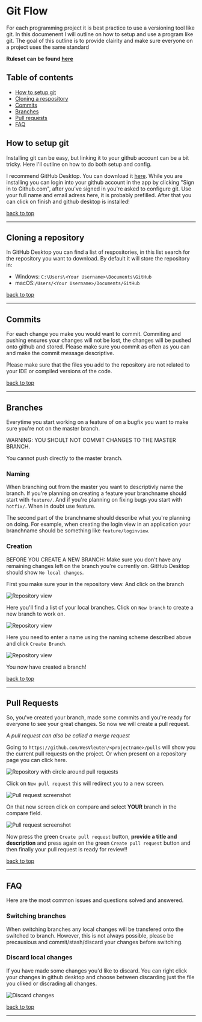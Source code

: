 # Git Flow

For each programming project it is best practice to use a versioning tool like git. In this documenent I will outline on how to setup and use a program like git. The goal of this outline is to provide clairity and make sure everyone on a project uses the same standard

**Ruleset can be found [here](RULESET.md)**

## Table of contents

- [How to setup git](#how-to-setup-git)
- [Cloning a respository](#cloning-a-repository)
- [Commits](#commits)
- [Branches](#branches)
- [Pull requests](#pull-requests)
- [FAQ](#faq)

## How to setup git

Installing git can be easy, but linking it to your github account can be a bit tricky. Here I'll outline on how to do both setup and config.

I recommend GitHub Desktop. You can download it [here](https://desktop.github.com/).
While you are installing you can login into your github account in the app by clicking "Sign in to Github.com", after you've signed in you're asked to configure git. Use your full name and email adress here, it is probably prefilled.
After that you can click on finish and github desktop is installed!

[back to top](#table-of-contents)

---

## Cloning a repository

In GitHub Desktop you can find a list of respositories, in this list search for the repository you want to download. By default it will store the repository in: 

* Windows: `C:\Users\<Your Username>\Documents\GitHub`
* macOS:`/Users/<Your Username>/Documents/GitHub`

[back to top](#table-of-contents)

---

## Commits
For each change you make you would want to commit. Commiting and pushing ensures your changes will not be lost, the changes will be pushed onto github and stored. Please make sure you commit as often as you can and make the commit message descriptive.

Please make sure that the files you add to the repository are not related to your IDE or compiled versions of the code.

[back to top](#table-of-contents)

---

## Branches
Everytime you start working on a feature of on a bugfix you want to make sure you're not on the master branch.

WARNING: YOU SHOULT NOT COMMIT CHANGES TO THE MASTER BRANCH.

You cannot push directly to the master branch.

### Naming
When branching out from the master you want to descriptivly name the branch. If you're planning on creating a feature your branchname should start with `feature/`. And if you're planning on fixing bugs you start with `hotfix/`. When in doubt use feature.

The second part of the branchname should describe what you're planning on doing. For example, when creating the login view in an application your branchname should be something like `feature/loginview`.

### Creation
BEFORE YOU CREATE A NEW BRANCH: Make sure you don't have any remaining changes left on the branch you're currently on. GitHub Desktop should show `No local changes`.

First you make sure your in the repository view. And click on the branch

![Repository view](screenshot/branch_start.jpg)

Here you'll find a list of your local branches. Click on `New branch` to create a new branch to work on.

![Repository view](screenshot/branch_list.jpg)

Here you need to enter a name using the naming scheme described above and click `Create Branch`.

![Repository view](screenshot/branch_name.jpg)

You now have created a branch!

[back to top](#table-of-contents)

---

## Pull Requests

So, you've created your branch, made some commits and you're ready for everyone to see your great changes. So now we will create a pull request.

*A pull request can also be called a merge request*

Going to `https://github.com/WesVleuten/<projectname>/pulls` will show you the current pull requests on the project. Or when present on a repository page you can click here.

![Repository with circle around pull requests](screenshot/pulls_repository.jpg)

Click on `New pull request` this will redirect you to a new screen.

![Pull request screenshot](screenshot/pulls_list.jpg)

On that new screen click on compare and select **YOUR** branch in the compare field.

![Pull request screenshot](screenshot/pulls_compareselect.jpg)

Now press the green `Create pull request` button, **provide a title and description** and press again on the green `Create pull request` button and then finally your pull request is ready for review!!

[back to top](#table-of-contents)

---

## FAQ

Here are the most common issues and questions solved and answered.

### Switching branches

When switching branches any local changes will be transfered onto the switched to branch. However, this is not always possible, please be precausious and commit/stash/discard your changes before switching.

### Discard local changes

If you have made some changes you'd like to discard. You can right click your changes in github desktop and choose between discarding just the file you cliked or discrading all changes.

![Discard changes](screenshot/discard_changes.jpg)

[back to top](#table-of-contents)

---